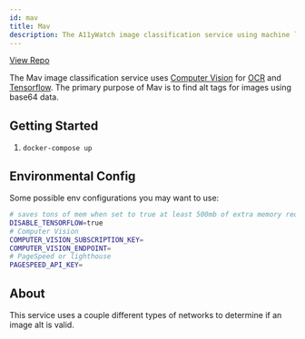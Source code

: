 ```yaml
---
id: mav
title: Mav
description: The A11yWatch image classification service using machine learning and AI.
---
```


[View Repo](https://github.com/A11yWatch/mav)

The Mav image classification service uses [Computer Vision](https://azure.microsoft.com/en-us/services/cognitive-services/computer-vision/#overview) for [OCR](https://en.wikipedia.org/wiki/Optical_character_recognition) and [Tensorflow](https://www.tensorflow.org/).
The primary purpose of Mav is to find alt tags for images using base64 data.

## Getting Started

1. `docker-compose up`

## Environmental Config

Some possible env configurations you may want to use:

```sh
# saves tons of mem when set to true at least 500mb of extra memory required to enable.
DISABLE_TENSORFLOW=true
# Computer Vision
COMPUTER_VISION_SUBSCRIPTION_KEY=
COMPUTER_VISION_ENDPOINT=
# PageSpeed or lighthouse
PAGESPEED_API_KEY=
```

## About

This service uses a couple different types of networks to determine if an image alt is valid.

